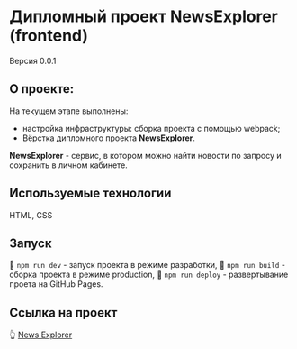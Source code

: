 # Дипломный проект NewsExplorer (frontend)

Версия 0.0.1


## О проекте:
На текущем этапе выполнены: 
- настройка инфраструктуры: сборка проекта с помощью webpack;
- Вёрстка дипломного проекта **NewsExplorer**.


**NewsExplorer** - сервис, в котором можно найти новости по запросу и сохранить в личном кабинете. 


## Используемые технологии
HTML, CSS 


## Запуск
:pushpin: `npm run dev` - запуск проекта в режиме разработки, 
:pushpin: `npm run build` - сборка проекта в режиме production, 
:pushpin: `npm run deploy` - развертывание проета на GitHub Pages.


## Ссылка на проект
:point_up_2: [News Explorer](https://ai-small.github.io/news-explorer-frontend/)

